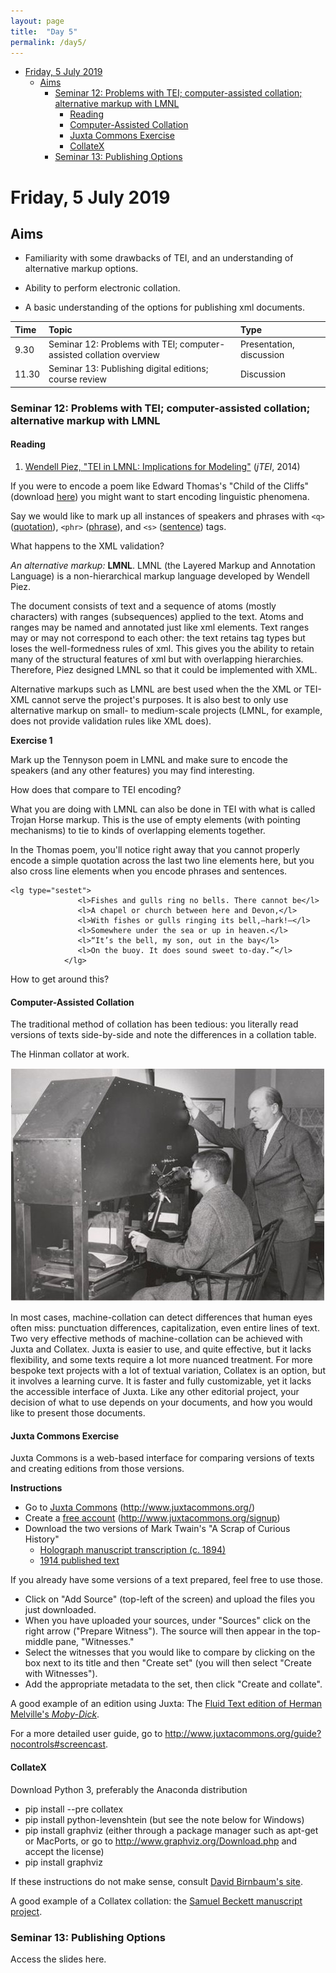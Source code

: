 ```yaml
---
layout: page
title:  "Day 5"
permalink: /day5/
---
```


<!-- @import "[TOC]" {cmd="toc" depthFrom=1 depthTo=6 orderedList=false} -->
<!-- code_chunk_output -->

* [Friday, 5 July 2019](#friday-5-july-2019)
	* [Aims](#aims)
		* [Seminar 12: Problems with TEI; computer-assisted collation; alternative markup with LMNL](#seminar-12-problems-with-tei-computer-assisted-collation-alternative-markup-with-lmnl)
			* [Reading](#reading)
			* [Computer-Assisted Collation](#computer-assisted-collation)
			* [Juxta Commons Exercise](#juxta-commons-exercise)
			* [CollateX](#collatex)
		* [Seminar 13: Publishing Options](#seminar-13-publishing-options)

<!-- /code_chunk_output -->

# Friday, 5 July 2019

## Aims

- Familiarity with some drawbacks of TEI, and an understanding of alternative markup options.

- Ability to perform electronic collation.

- A basic understanding of the options for publishing xml documents.


Time     | Topic                               | Type                    |
:--------| :---------------------------------- |:------------------------|
9.30 | Seminar 12: Problems with TEI; computer-assisted collation overview | Presentation, discussion |
11.30 | Seminar 13: Publishing digital editions; course review | Discussion |

### Seminar 12: Problems with TEI; computer-assisted collation; alternative markup with LMNL

#### Reading

1. [Wendell Piez, "TEI in LMNL: Implications for Modeling"](https://journals.openedition.org/jtei/1337) (*jTEI*, 2014)

If you were to encode a poem like Edward Thomas's "Child of the Cliffs" (download [here](../edward-thomas-child)) you might want to start encoding linguistic phenomena.

Say we would like to mark up all instances of speakers and phrases with `<q>` ([quotation](https://tei-c.org/release/doc/tei-p5-doc/en/html/ref-q.html)), `<phr>` ([phrase](https://www.tei-c.org/release/doc/tei-p5-doc/en/html/ref-phr.html)), and `<s>` ([sentence](https://tei-c.org/release/doc/tei-p5-doc/en/html/ref-s.html)) tags.

What happens to the XML validation?

*An alternative markup:* **LMNL**. LMNL (the Layered Markup and Annotation Language) is a non-hierarchical markup language developed by Wendell Piez.

The document consists of text and a sequence of atoms (mostly characters) with ranges (subsequences) applied to the text. Atoms and ranges may be named and annotated just like xml elements. Text ranges may or may not correspond to each other: the text retains tag types but loses the well-formedness rules of xml. This gives you the ability to retain many of the structural features of xml but with overlapping hierarchies. Therefore, Piez designed LMNL so that it could be implemented with XML.

Alternative markups such as LMNL are best used when the the XML or TEI-XML cannot serve the project's purposes. It is also best to only use alternative markup on small- to medium-scale projects (LMNL, for example, does not provide validation rules like XML does).

**Exercise 1**

Mark up the Tennyson poem in LMNL and make sure to encode the speakers (and any other features) you may find interesting.

How does that compare to TEI encoding?

What you are doing with LMNL can also be done in TEI with what is called Trojan Horse markup. This is the use of empty elements (with pointing mechanisms) to tie to kinds of overlapping elements together.

In the Thomas poem, you'll notice right away that you cannot properly encode a simple quotation across the last two line elements here, but you also cross line elements when you encode phrases and sentences.

```
<lg type="sestet">
               <l>Fishes and gulls ring no bells. There cannot be</l>
               <l>A chapel or church between here and Devon,</l>
               <l>With fishes or gulls ringing its bell,—hark!—</l>
               <l>Somewhere under the sea or up in heaven.</l>
               <l>“It’s the bell, my son, out in the bay</l>
               <l>On the buoy. It does sound sweet to-day.”</l>
            </lg>
```

How to get around this?

#### Computer-Assisted Collation

The traditional method of collation has been tedious: you literally read versions of texts side-by-side and note the differences in a collation table.

The Hinman collator at work.

![hinman](hinman.jpg)

In most cases, machine-collation can detect differences that human eyes often miss: punctuation differences, capitalization, even entire lines of text. Two very effective methods of machine-collation can be achieved with Juxta and Collatex. Juxta is easier to use, and quite effective, but it lacks flexibility, and some texts require a lot more nuanced treatment. For more bespoke text projects with a lot of textual variation, Collatex is an option, but it involves a learning curve. It is faster and fully customizable, yet it lacks the accessible interface of Juxta. Like any other editorial project, your decision of what to use depends on your documents, and how you would like to present those documents.

#### Juxta Commons Exercise

Juxta Commons is a web-based interface for comparing versions of texts and creating editions from those versions.

<strong>Instructions</strong>

* Go to [Juxta Commons](http://www.juxtacommons.org/) (http://www.juxtacommons.org/)
* Create a [free account](http://www.juxtacommons.org/signup)
(http://www.juxtacommons.org/signup)
* Download the two versions of Mark Twain's "A Scrap of Curious History"
  * [Holograph manuscript transcription (c. 1894)](../readings/a-scrap-of-curious-history-ms.txt)
  * [1914 published text](../readings/a-scrap-of-curious-history-harpers-1914.txt)

If you already have some versions of a text prepared, feel free to use those.
* Click on "Add Source" (top-left of the screen) and upload the files you just downloaded.
* When you have uploaded your sources, under "Sources" click on the right arrow ("Prepare Witness"). The source will then appear in the top-middle pane, "Witnesses."
* Select the witnesses that you would like to compare by clicking on the box next to its title and then "Create set" (you will then select "Create with Witnesses").
* Add the appropriate metadata to the set, then click "Create and collate".

A good example of an edition using Juxta: The [Fluid Text edition of Herman Melville's *Moby-Dick*](https://mel.hofstra.edu/expurgating-moby-dick.html).

For a more detailed user guide, go to <http://www.juxtacommons.org/guide?nocontrols#screencast>.

#### CollateX

Download Python 3, preferably the Anaconda distribution

* pip install --pre collatex
* pip install python-levenshtein (but see the note below for Windows)
* pip install graphviz (either through a package manager such as apt-get or MacPorts, or go to http://www.graphviz.org/Download.php and accept the license)
* pip install graphviz

If these instructions do not make sense, consult [David Birnbaum's site](http://collatex.obdurodon.org/installation.xhtml).

A good example of a Collatex collation: the [Samuel Beckett manuscript project](www.beckettarchive.org/).

### Seminar 13: Publishing Options

Access the slides here.
